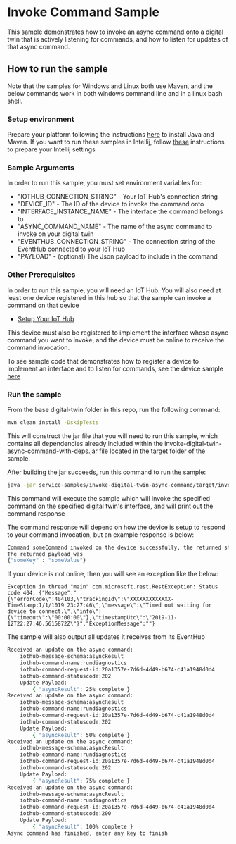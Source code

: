 #  Invoke Command Sample

This sample demonstrates how to invoke an async command onto a digital twin that is actively listening for commands, and how
to listen for updates of that async command.

## How to run the sample

Note that the samples for Windows and Linux both use Maven, and the below commands work in both windows command line and in
a linux bash shell.

### Setup environment
Prepare your platform following the instructions [here][devbox-setup] to install Java and Maven.
If you want to run these samples in Intellij, follow [these][intellij-setup] instructions to prepare your Intellij settings

### Sample Arguments

In order to run this sample, you must set environment variables for:
- "IOTHUB_CONNECTION_STRING" - Your IoT Hub's connection string
- "DEVICE_ID" - The ID of the device to invoke the command onto
- "INTERFACE_INSTANCE_NAME" - The interface the command belongs to
- "ASYNC_COMMAND_NAME" - The name of the async command to invoke on your digital twin
- "EVENTHUB_CONNECTION_STRING" - The connection string of the EventHub connected to your IoT Hub
- "PAYLOAD" - (optional) The Json payload to include in the command

### Other Prerequisites
In order to run this sample, you will need an IoT Hub. You will also need at least one device registered in this hub so that the sample can invoke a command on that device
* [Setup Your IoT Hub][lnk-setup-iot-hub]

This device must also be registered to implement the interface whose async command you want to invoke, and the device
must be online to receive the command invocation.

To see sample code that demonstrates how to register a device to implement an interface and to listen for commands, see the device sample [here](../device-samples)

### Run the sample

From the base digital-twin folder in this repo, run the following command:

```sh
mvn clean install -DskipTests
```

This will construct the jar file that you will need to run this sample, which contains all dependencies already included within the invoke-digital-twin-async-command-with-deps.jar file located in the target folder of the sample.

After building the jar succeeds, run this command to run the sample:
```sh
java -jar service-samples/invoke-digital-twin-async-command/target/invoke-digital-twin-async-command-with-deps.jar
```

This command will execute the sample which will invoke the specified command on the specified digital twin's interface, and will print out the command response

The command response will depend on how the device is setup to respond to your command invocation, but an example response is below:

```sh
Command someCommand invoked on the device successfully, the returned status was 202 and the request id was 0b7ff5f4-6245-4c6b-a891-f2d3dc802a41
The returned payload was
{"someKey" : "someValue"}
```

If your device is not online, then you will see an exception like the below:
```
Exception in thread "main" com.microsoft.rest.RestException: Status code 404, {"Message":"{\"errorCode\":404103,\"trackingId\":\"XXXXXXXXXXXXX-TimeStamp:1/1/1019 23:27:46\",\"message\":\"Timed out waiting for device to connect.\",\"info\":{\"timeout\":\"00:00:00\"},\"timestampUtc\":\"2019-11-12T22:27:46.5615872Z\"}","ExceptionMessage":""}
```

The sample will also output all updates it receives from its EventHub

```sh
Received an update on the async command:
    iothub-message-schema:asyncResult
    iothub-command-name:rundiagnostics
    iothub-command-request-id:20a1357e-7d6d-4d49-b674-c41a1948d0d4
    iothub-command-statuscode:202
    Update Payload:
        { "asyncResult": 25% complete }
Received an update on the async command:
    iothub-message-schema:asyncResult
    iothub-command-name:rundiagnostics
    iothub-command-request-id:20a1357e-7d6d-4d49-b674-c41a1948d0d4
    iothub-command-statuscode:202
    Update Payload:
        { "asyncResult": 50% complete }
Received an update on the async command:
    iothub-message-schema:asyncResult
    iothub-command-name:rundiagnostics
    iothub-command-request-id:20a1357e-7d6d-4d49-b674-c41a1948d0d4
    iothub-command-statuscode:202
    Update Payload:
        { "asyncResult": 75% complete }
Received an update on the async command:
    iothub-message-schema:asyncResult
    iothub-command-name:rundiagnostics
    iothub-command-request-id:20a1357e-7d6d-4d49-b674-c41a1948d0d4
    iothub-command-statuscode:200
    Update Payload:
        { "asyncResult": 100% complete }
Async command has finished, enter any key to finish
```


[lnk-setup-iot-hub]: https://aka.ms/howtocreateazureiothub
[devbox-setup]: ../../../doc/java-devbox-setup.md
[intellij-setup]: ../../../doc/building_sdk.md
